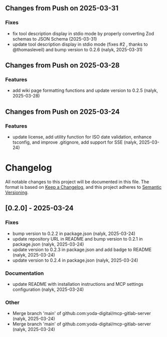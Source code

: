 ## Changes from Push on 2025-03-31

### Fixes
* fix tool description display in stdio mode by properly converting Zod schemas to JSON Schema (2025-03-31)
* update tool description display in stdio mode (fixes #2 , thanks to @thomasleveil) and bump version to 0.2.6 (nalyk, 2025-03-31)


## Changes from Push on 2025-03-28

### Features
* add wiki page formatting functions and update version to 0.2.5 (nalyk, 2025-03-28)


## Changes from Push on 2025-03-24

### Features
* update license, add utility function for ISO date validation, enhance tsconfig, and improve .gitignore, add support for SSE (nalyk, 2025-03-24)
# Changelog
All notable changes to this project will be documented in this file.
The format is based on [Keep a Changelog](https://keepachangelog.com/en/1.0.0/),
and this project adheres to [Semantic Versioning](https://semver.org/spec/v2.0.0.html).
## [0.2.0] - 2025-03-24

### Fixes
* bump version to 0.2.2 in package.json (nalyk, 2025-03-24)
* update repository URL in README and bump version to 0.2.1 in package.json (nalyk, 2025-03-24)
* update version to 0.2.3 in package.json and add badge to README (nalyk, 2025-03-24)
* update version to 0.2.4 in package.json (nalyk, 2025-03-24)

### Documentation
* update README with installation instructions and MCP settings configuration (nalyk, 2025-03-24)

### Other
* Merge branch 'main' of github.com:yoda-digital/mcp-gitlab-server (nalyk, 2025-03-24)
* Merge branch 'main' of github.com:yoda-digital/mcp-gitlab-server (nalyk, 2025-03-24)